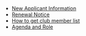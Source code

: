 * [New Applicant Information](https://github.com/seock04/Uncertainty-Handler/blob/master/Toastmasters/ClubOperation/New_Applicant_Information.md)
* [Renewal Notice](https://github.com/seock04/Uncertainty-Handler/blob/master/Toastmasters/ClubOperation/Renewal%20Notice.md)
* [How to get club member list](https://github.com/seock04/Uncertainty-Handler/blob/master/Toastmasters/ClubOperation/How%20to%20get%20member%20roster%20of%20your%20club.md)
* [Agenda and Role]()
